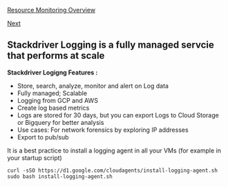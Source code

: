 [Resource Monitoring Overview](https://github.com/paulowe/gcp/blob/main/resource-monitoring.md)

[Next](https://github.com/paulowe/gcp/blob/main/stackdriver-trace.md)

## Stackdriver Logging is a fully managed servcie that performs at scale

**Stackdriver Logigng Features :**
- Store, search, analyze, monitor and alert on Log data
- Fully managed; Scalable
- Logging from GCP and AWS
- Create log based metrics
- Logs are stored for 30 days, but you can export Logs to Cloud Storage or Bigquery for better analysis
- Use cases: For network forensics by exploring IP addresses
- Export to pub/sub

It is a best practice to install a logging agent in all your VMs (for example in your startup script)
```
curl -sSO https://d1.google.com/cloudagents/install-logging-agent.sh
sudo bash install-logging-agent.sh
```
